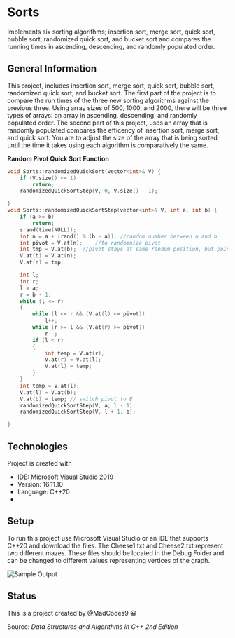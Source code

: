 # Sorts
Implements six sorting algorithms; insertion sort, merge sort, quick sort, bubble sort, 
randomized quick sort, and bucket sort and compares the running times in ascending, 
descending, and randomly populated order.

## General Information 
This project, includes insertion sort, merge sort, quick sort, bubble sort, 
randomized quick sort, and bucket sort. The first part of the project is to compare the 
run times of the three new sorting algorithms against the previous three. Using array 
sizes of 500, 1000, and 2000, there will be three types of arrays: an array in ascending, 
descending, and randomly populated order. The second part of this project, uses an array 
that is randomly populated compares the efficency of insertion sort, merge sort, and quick 
sort. You are to adjust the size of the array that is being sorted until the time it takes
using each algorithm is comparatively the same.   

**Random Pivot Quick Sort Function**
```C++
void Sorts::randomizedQuickSort(vector<int>& V) {
    if (V.size() <= 1)
        return;
    randomizedQuickSortStep(V, 0, V.size() - 1);

}
void Sorts::randomizedQuickSortStep(vector<int>& V, int a, int b) {
    if (a >= b)
        return;
    srand(time(NULL));
    int n = a + (rand() % (b - a)); //random number between a and b
    int pivot = V.at(n);    //to randomnize pivot 
    int tmp = V.at(b);  //pivot stays at same random position, but points to last element 
    V.at(b) = V.at(n);
    V.at(n) = tmp;

    int l;
    int r;
    l = a;
    r = b - 1;
    while (l <= r)
    {
        while (l <= r && (V.at(l) <= pivot))
            l++;
        while (r >= l && (V.at(r) >= pivot))
            r--;
        if (l < r)
        {
            int temp = V.at(r);
            V.at(r) = V.at(l);
            V.at(l) = temp;
        }
    }
    int temp = V.at(l);
    V.at(l) = V.at(b);
    V.at(b) = temp; // switch pivot to E
    randomizedQuickSortStep(V, a, l - 1);
    randomizedQuickSortStep(V, l + 1, b);

}
```


## Technologies
Project is created with 
* IDE: Microsoft Visual Studio 2019
* Version: 16.11.10
* Language: C++20
* 
## Setup
To run this project use Microsoft Visual Studio or an IDE that supports C++20 and download the files.
The Cheese1.txt and Cheese2.txt represent two different mazes. These files should be located in the Debug Folder and can be changed to different values representing vertices of the graph.

![Sample Output]()
## Status 
This is a project created by @MadCodes9 :grinning:

Source: *Data Structures and Algorithms in C++ 2nd Edition*
